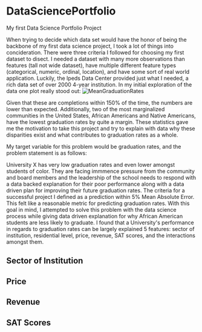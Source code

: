 # DataSciencePortfolio

My first Data Science Portfolio Project

When trying to decide which data set would have the honor of being the backbone of my first data science project, I took a lot of things into concideration. 
There were three criteria I followed for choosing my first dataset to disect. I needed a dataset with many more observations than features (tall not wide dataset),
have multiple different feature types (categorical, numeric, ordinal, location), and have some sort of real world application. Luckily, the Ipeds Data Center provided just what I needed, a rich data set of over 2000 4-year institution. In my initial exploration of the data one plot really stood out: 
![MeanGraduationRates](https://user-images.githubusercontent.com/59036285/138110474-313de912-2a80-4935-8904-6b52366b9dc9.png) 

Given that these are completions within 150% of the time, the numbers are lower than expected. Additionally, two of the most marginalized communities in the United States, African Americans and Native Americans, have the lowest graduation rates by quite a margin. These statistics gave me the motivation to take this project and try to explain with data why these disparities exist and what contributes to graduation rates as a whole.

My target variable for this problem would be graduation rates, and the problem statement is as follows:

University X has very low graduation rates and even lower amongst students of color. They are facing immmence pressure from the community and board members and 
the leadership of the school needs to respond with a data backed explanation for their poor performance along with a data driven plan for improving their future 
graduation rates. The criteria for a successful project I defined as a prediction within 5% Mean Absolute Error. This felt like a reasonable metric for predicting 
graduation rates. With this goal in mind, I attempted to solve this problem with the data science process while giving data driven explanation for why African American students are less likely to graduate. I found that a University's performance in regards to graduation rates can be largely explained 5 features: sector of institution, residential level, price, revenue, SAT scores, and the interactions amongst them.

## Sector of Institution


## Price


## Revenue


## SAT Scores






